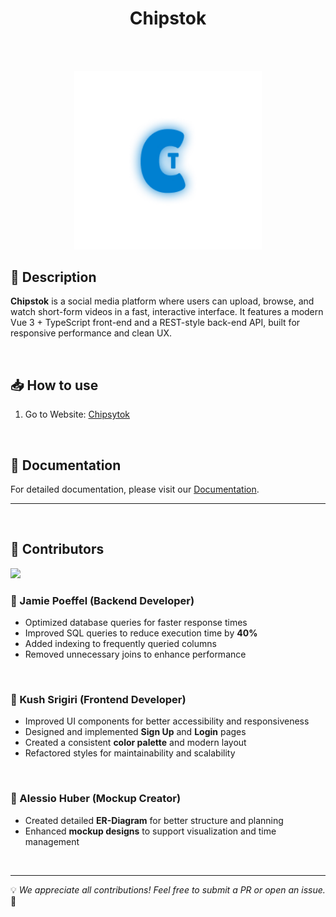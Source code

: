 <h1 align="center">Chipstok</h1>

<br>
<br>

<p align="center">
  <a href="https://www.chipsytok.bbzwinf.ch" target="_blank" style="text-decoration: none;">
    <img src="./Chipsytok/public/icon_light.png" alt="Chipstok Logo" width="300">
  </a>
</p>



## 🚀 Description

**Chipstok**  is a social media platform where users can upload, browse, and watch short-form videos in a fast, interactive interface. It features a modern Vue 3 + TypeScript front-end and a REST-style back-end API, built for responsive performance and clean UX.


[1]: https://github.com/Jamie-Poeffel/Chipstok "GitHub - Jamie-Poeffel/Chipstok"


<br>

## 📥 How to use

1. Go to Website: [Chipsytok](https://www.chipsytok.bbzwinf.ch/)

<br>

## 📖 Documentation

For detailed documentation, please visit our [Documentation](docs).

---

<br>

## 👥 Contributors

<a href="https://github.com/Jamie-Poeffel/chipstok/graphs/contributors">
  <img src="https://contrib.rocks/image?&columns=25&max=10000&&repo=Jamie-Poeffel/chipstok" noZoom />
</a>


### 🎯 Jamie Poeffel (Backend Developer)

- Optimized database queries for faster response times  
- Improved SQL queries to reduce execution time by **40%**  
- Added indexing to frequently queried columns  
- Removed unnecessary joins to enhance performance

<br>

### 🎨 Kush Srigiri (Frontend Developer)

- Improved UI components for better accessibility and responsiveness  
- Designed and implemented **Sign Up** and **Login** pages  
- Created a consistent **color palette** and modern layout  
- Refactored styles for maintainability and scalability

<br>

### 📝 Alessio Huber (Mockup Creator)

- Created detailed **ER-Diagram** for better structure and planning  
- Enhanced **mockup designs** to support visualization and time management

<br>

---

💡 *We appreciate all contributions! Feel free to submit a PR or open an issue.* 🎉
